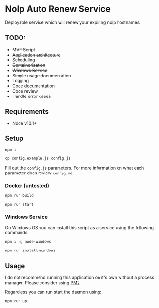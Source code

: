 # NoIp Auto Renew Service

Deployable service which will renew your expiring noip hostnames.

## TODO:
- ~~MVP Script~~
- ~~Application architecture~~
- ~~Scheduling~~
- ~~Containerization~~
- ~~Windows Service~~
- ~~Simple usage documentation~~
- Logging
- Code documentation
- Code review
- Handle error cases

## Requirements
- Node v10.1+

## Setup

```bash
npm i
```

```bash
cp config.example.js config.js
```

Fill out the ```config.js``` parameters. For more information on what each parameter does review ```config.md```.

### Docker (untested)

```bash
npm run build
```

```bash
npm run start
```

### Windows Service

On Windows OS you can install this script as a service using the following commands:

```bash
npm i -g node-windows

```

```bash
npm run install-windows

```

## Usage

I do not recommend running this application on it's own without a process manager. Please consider using [PM2](https://pm2.keymetrics.io/)

Regardless you can run start the daemon using:
```bash
npm run up
```
